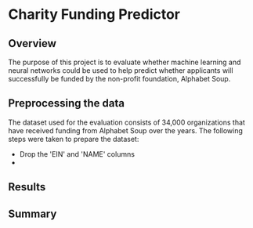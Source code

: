 # Charity Funding Predictor

## Overview
The purpose of this project is to evaluate whether machine learning and neural networks could be used to help predict whether applicants will successfully be funded by the non-profit foundation, Alphabet Soup.

## Preprocessing the data
The dataset used for the evaluation consists of 34,000 organizations that have received funding from Alphabet Soup over the years.
The following steps were taken to prepare the dataset:
* Drop the 'EIN' and 'NAME' columns
* 

## Results


## Summary